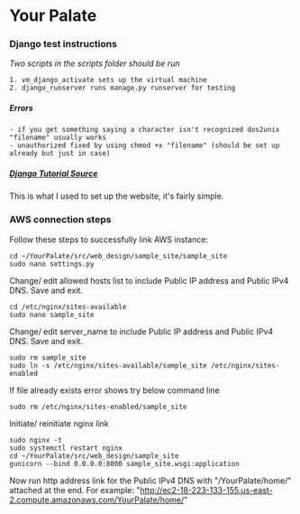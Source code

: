 # Your Palate 
### Django test instructions

*Two scripts in the scripts folder should be run*
    
    1. vm_django_activate sets up the virtual machine
    2. django_runserver runs manage.py runserver for testing

##### Errors
    - if you get something saying a character isn't recognized dos2unix "filename" usually works
    - unauthorized fixed by using chmod +x "filename" (should be set up already but just in case)

##### [Django Tutorial Source](https://docs.djangoproject.com/en/5.0/intro/tutorial01/)
This is what I used to set up the website, it's fairly simple.

### AWS connection steps
Follow these steps to successfully link AWS instance:

    cd ~/YourPalate/src/web_design/sample_site/sample_site
    sudo nano settings.py

Change/ edit allowed hosts list to include Public IP address and Public IPv4 DNS. Save and exit.

    cd /etc/nginx/sites-available
    sudo nano sample_site

Change/ edit server_name to include Public IP address and Public IPv4 DNS. Save and exit.

    sudo rm sample_site
    sudo ln -s /etc/nginx/sites-available/sample_site /etc/nginx/sites-enabled

If file already exists error shows try below command line
    
    sudo rm /etc/nginx/sites-enabled/sample_site

Initiate/ reinitiate nginx link

    sudo nginx -t
    sudo systemctl restart nginx
    cd ~/YourPalate/src/web_design/sample_site
    gunicorn --bind 0.0.0.0:8000 sample_site.wsgi:application

Now run http address link for the Public IPv4 DNS with "/YourPalate/home/" attached at the end.
For example: "http://ec2-18-223-133-155.us-east-2.compute.amazonaws.com/YourPalate/home/"



    
